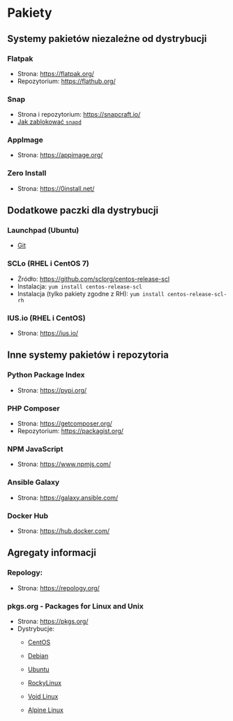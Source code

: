 # Pakiety

## Systemy pakietów niezależne od dystrybucji

### Flatpak
* Strona: <https://flatpak.org/>
* Repozytorium: <https://flathub.org/>

### Snap
* Strona i repozytorium: <https://snapcraft.io/>
* [Jak zablokować `snapd`](../Tutoriale/Blokowanie_Snapd/)

### AppImage
* Strona: <https://appimage.org/>

### Zero Install
* Strona: <https://0install.net/>

## Dodatkowe paczki dla dystrybucji

### Launchpad (Ubuntu)
* [Git](https://launchpad.net/~git-core/+archive/ubuntu/ppa)

### SCLo (RHEL i CentOS 7)
* Źródło: <https://github.com/sclorg/centos-release-scl>
* Instalacja: `yum install centos-release-scl`
* Instalacja (tylko pakiety zgodne z RH): `yum install centos-release-scl-rh`

### IUS.io (RHEL i CentOS)
* Strona: <https://ius.io/>

## Inne systemy pakietów i repozytoria

### Python Package Index
* Strona: <https://pypi.org/>

### PHP Composer
* Strona: <https://getcomposer.org/>
* Repozytorium: <https://packagist.org/>

### NPM JavaScript
* Strona: <https://www.npmjs.com/>

### Ansible Galaxy
* Strona: <https://galaxy.ansible.com/>

### Docker Hub
* Strona: <https://hub.docker.com/>

## Agregaty informacji

### Repology:
* Strona: <https://repology.org/>

### pkgs.org - Packages for Linux and Unix
* Strona: <https://pkgs.org/>
* Dystrybucje:
  * [CentOS](https://centos.pkgs.org/)
  * [Debian](https://debian.pkgs.org/)
  * [Ubuntu](https://ubuntu.pkgs.org/)

  * [RockyLinux](https://rockylinux.pkgs.org/)
  * [Void Linux](https://voidlinux.pkgs.org/)
  * [Alpine Linux](https://alpine.pkgs.org/)
